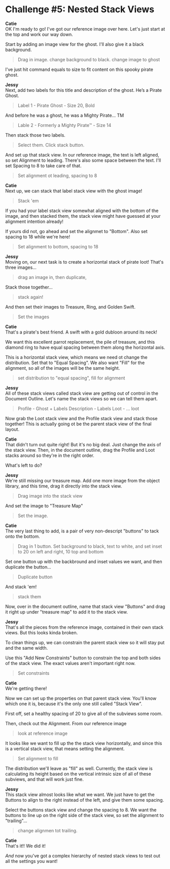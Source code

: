# Challenge #5: Nested Stack Views

**Catie**  
OK I'm ready to go! I've got our reference image over here. Let's just start at the top and work our way down. 

Start by adding an image view for the ghost. I'll also give it a black background.

>Drag in image. change background to black. change image to ghost

I've just hit command equals to size to fit content on this spooky pirate ghost.

**Jessy**  
Next, add two labels for this title and description of the ghost. He’s a Pirate Ghost.

>Label 1 - Pirate Ghost - Size 20, Bold

And before he was a ghost, he was a Mighty Pirate... TM

>Lable 2 - Formerly a Mighty Pirate™ - Size 14

Then stack those two labels.

>Select them. Click stack button.

And set up that stack view. In our reference image, the text is left aligned, so set Alignment to leading. There's also some space between the text. I'll set Spacing to 8 to take care of that.

>Set alignment ot leading, spacing to 8

**Catie**  
Next up, we can stack that label stack view with the ghost image!

>Stack 'em

If you had your label stack view somewhat aligned with the bottom of the image, and then stacked them, the stack view might have guessed at your alignment intention already!

If yours did not, go ahead and set the alignmet to "Bottom". Also set spacing to 18 while we're here!

>Set alignment to bottom, spacing to 18

**Jessy**  
Moving on, our next task is to create a horizontal stack of pirate loot! That's three images...

>drag an image in, then duplicate, 

Stack those together...

>stack again!

And then set their images to Treasure, Ring, and Golden Swift.

>Set the images

**Catie**  
That's a pirate's best friend. A swift with a gold dubloon around its neck!

We want this excellent parrot replacement, the pile of treasure, and this diamond ring to have equal spacing between them along the horizontal axis. 

This is a horizontal stack view, which means we need ot change the distribution. Set that to "Equal Spacing". We also want "Fill" for the alignment, so all of the images will be the same height.

>set distribution to "equal spacing", fill for alignment

**Jessy**  
All of these stack views called stack view are getting out of control in the Document Outline. Let's name the stack views so we can tell them apart.

>Profile - Ghost + Labels
>Description - Labels
>Loot - ... loot

Now grab the Loot stack view and the Profile stack view and stack those together! This is actually going ot be the parent stack view of the final layout.

**Catie**  
That didn't turn out quite right! But it's no big deal. Just change the axis of the stack view. Then, in the document outline, drag the Profile and Loot stacks around so they're in the right order.

What's left to do?

**Jessy**  
We're still missing our treasure map. Add one more image from the object library, and this time, drag it directly into the stack view.

>Drag image into the stack view

And set the image to "Treasure Map"

>Set the image.

**Catie**  
The very last thing to add, is a pair of very non-descript "buttons" to tack onto the bottom.

>Drag in 1 button. Set background to black, text to white, and set inset to 20 on left and right, 10 top and bottom

Set one button up with the backbround and inset values we want, and then duplicate the button...

>Duplicate button

And stack 'em!

>stack them

Now, over in the document outline, name that stack view "Buttons" and drag it right up under "treasure map" to add it to the stack view. 

**Jessy**  
That's all the pieces from the reference image, contained in their own stack views. But this looks kinda broken.

To clean things up, we can constrain the parent stack view so it will stay put and the same width.

Use this "Add New Constraints" button to constrain the top and both sides of the stack view. The exact values aren't important right now.

>Set constraints 

**Catie**  
We're getting there!

Now we can set up the properties on that parent stack view. You'll know which one it is, because it's the only one still called "Stack View".

First off, set a healthy spacing of 20 to give all of the subviews some room.

Then, check out the Alignment. From our reference image

>look at reference image

It looks like we want to fill up the the stack view horizontally, and since this is a vertical stack view, that means setting the alignment.

>Set alignment to fill

The distribution we'll leave as "fill" as well. Currently, the stack view is calculating its height based on the vertical intrinsic size of all of these subviews, and that will work just fine.

**Jessy**  
This stack view almost looks like what we want. We just have to get the Buttons to align to the right instead of the left, and give them some spacing.

Select the buttons stack view and change the spacing to 8. We want the buttons to line up on the right side of the stack view, so set the alignment to "trailing"...

>change alignmen tot trailing.

**Catie**  
That's it!! We did it!

*And* now you've got a complex hierarchy of nested stack views to test out all the settings you want! 